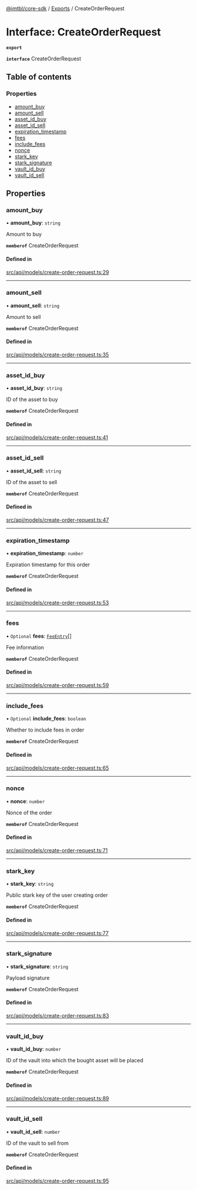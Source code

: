 [@imtbl/core-sdk](../README.md) / [Exports](../modules.md) / CreateOrderRequest

# Interface: CreateOrderRequest

**`export`** 

**`interface`** CreateOrderRequest

## Table of contents

### Properties

- [amount\_buy](CreateOrderRequest.md#amount_buy)
- [amount\_sell](CreateOrderRequest.md#amount_sell)
- [asset\_id\_buy](CreateOrderRequest.md#asset_id_buy)
- [asset\_id\_sell](CreateOrderRequest.md#asset_id_sell)
- [expiration\_timestamp](CreateOrderRequest.md#expiration_timestamp)
- [fees](CreateOrderRequest.md#fees)
- [include\_fees](CreateOrderRequest.md#include_fees)
- [nonce](CreateOrderRequest.md#nonce)
- [stark\_key](CreateOrderRequest.md#stark_key)
- [stark\_signature](CreateOrderRequest.md#stark_signature)
- [vault\_id\_buy](CreateOrderRequest.md#vault_id_buy)
- [vault\_id\_sell](CreateOrderRequest.md#vault_id_sell)

## Properties

### amount\_buy

• **amount\_buy**: `string`

Amount to buy

**`memberof`** CreateOrderRequest

#### Defined in

[src/api/models/create-order-request.ts:29](https://github.com/immutable/imx-core-sdk/blob/7204457/src/api/models/create-order-request.ts#L29)

___

### amount\_sell

• **amount\_sell**: `string`

Amount to sell

**`memberof`** CreateOrderRequest

#### Defined in

[src/api/models/create-order-request.ts:35](https://github.com/immutable/imx-core-sdk/blob/7204457/src/api/models/create-order-request.ts#L35)

___

### asset\_id\_buy

• **asset\_id\_buy**: `string`

ID of the asset to buy

**`memberof`** CreateOrderRequest

#### Defined in

[src/api/models/create-order-request.ts:41](https://github.com/immutable/imx-core-sdk/blob/7204457/src/api/models/create-order-request.ts#L41)

___

### asset\_id\_sell

• **asset\_id\_sell**: `string`

ID of the asset to sell

**`memberof`** CreateOrderRequest

#### Defined in

[src/api/models/create-order-request.ts:47](https://github.com/immutable/imx-core-sdk/blob/7204457/src/api/models/create-order-request.ts#L47)

___

### expiration\_timestamp

• **expiration\_timestamp**: `number`

Expiration timestamp for this order

**`memberof`** CreateOrderRequest

#### Defined in

[src/api/models/create-order-request.ts:53](https://github.com/immutable/imx-core-sdk/blob/7204457/src/api/models/create-order-request.ts#L53)

___

### fees

• `Optional` **fees**: [`FeeEntry`](FeeEntry.md)[]

Fee information

**`memberof`** CreateOrderRequest

#### Defined in

[src/api/models/create-order-request.ts:59](https://github.com/immutable/imx-core-sdk/blob/7204457/src/api/models/create-order-request.ts#L59)

___

### include\_fees

• `Optional` **include\_fees**: `boolean`

Whether to include fees in order

**`memberof`** CreateOrderRequest

#### Defined in

[src/api/models/create-order-request.ts:65](https://github.com/immutable/imx-core-sdk/blob/7204457/src/api/models/create-order-request.ts#L65)

___

### nonce

• **nonce**: `number`

Nonce of the order

**`memberof`** CreateOrderRequest

#### Defined in

[src/api/models/create-order-request.ts:71](https://github.com/immutable/imx-core-sdk/blob/7204457/src/api/models/create-order-request.ts#L71)

___

### stark\_key

• **stark\_key**: `string`

Public stark key of the user creating order

**`memberof`** CreateOrderRequest

#### Defined in

[src/api/models/create-order-request.ts:77](https://github.com/immutable/imx-core-sdk/blob/7204457/src/api/models/create-order-request.ts#L77)

___

### stark\_signature

• **stark\_signature**: `string`

Payload signature

**`memberof`** CreateOrderRequest

#### Defined in

[src/api/models/create-order-request.ts:83](https://github.com/immutable/imx-core-sdk/blob/7204457/src/api/models/create-order-request.ts#L83)

___

### vault\_id\_buy

• **vault\_id\_buy**: `number`

ID of the vault into which the bought asset will be placed

**`memberof`** CreateOrderRequest

#### Defined in

[src/api/models/create-order-request.ts:89](https://github.com/immutable/imx-core-sdk/blob/7204457/src/api/models/create-order-request.ts#L89)

___

### vault\_id\_sell

• **vault\_id\_sell**: `number`

ID of the vault to sell from

**`memberof`** CreateOrderRequest

#### Defined in

[src/api/models/create-order-request.ts:95](https://github.com/immutable/imx-core-sdk/blob/7204457/src/api/models/create-order-request.ts#L95)
